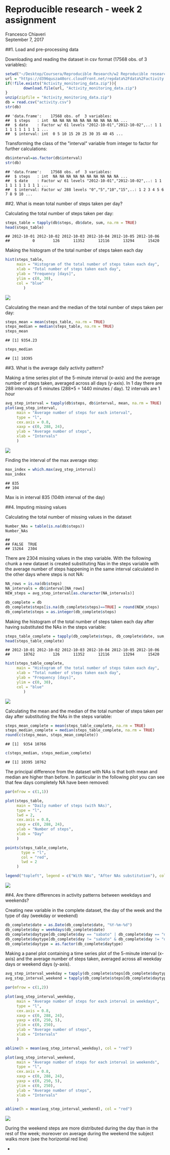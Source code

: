 # Reproducible research - week 2 assignment
Francesco Chiaveri  
September 7, 2017  


##1. Load and pre-processing data

Downloading and reading the dataset in csv format (17568 obs. of 3 variables):


```r
setwd("~/Desktop/Coursera/Reproducible Research/w2 Reproducible research_peer-graded assignment")
url = "https://d396qusza40orc.cloudfront.net/repdata%2Fdata%2Factivity.zip"
if(!file.exists("Activity_monitoring_data.zip")){
        download.file(url, "Activity_monitoring_data.zip")
}
unzip(zipfile = "Activity_monitoring_data.zip")
db = read.csv("activity.csv")
str(db)
```

```
## 'data.frame':	17568 obs. of  3 variables:
##  $ steps   : int  NA NA NA NA NA NA NA NA NA NA ...
##  $ date    : Factor w/ 61 levels "2012-10-01","2012-10-02",..: 1 1 1 1 1 1 1 1 1 1 ...
##  $ interval: int  0 5 10 15 20 25 30 35 40 45 ...
```

Transforming the class of the "interval" variable from integer to factor for further calculations:


```r
db$interval=as.factor(db$interval)
str(db)
```

```
## 'data.frame':	17568 obs. of  3 variables:
##  $ steps   : int  NA NA NA NA NA NA NA NA NA NA ...
##  $ date    : Factor w/ 61 levels "2012-10-01","2012-10-02",..: 1 1 1 1 1 1 1 1 1 1 ...
##  $ interval: Factor w/ 288 levels "0","5","10","15",..: 1 2 3 4 5 6 7 8 9 10 ...
```

##2. What is mean total number of steps taken per day?

Calculating the total number of steps taken per day:


```r
steps_table = tapply(db$steps, db$date, sum, na.rm = TRUE)
head(steps_table)
```

```
## 2012-10-01 2012-10-02 2012-10-03 2012-10-04 2012-10-05 2012-10-06 
##          0        126      11352      12116      13294      15420
```

Making the histogram of the total number of steps taken each day


```r
hist(steps_table, 
     main = "Histogram of the total number of steps taken each day",
     xlab = "Total number of steps taken each day",
     ylab = "Frequency [days]",
     ylim = c(0, 30),
     col = "blue"
        )
```

![](PA1_template_files/figure-html/unnamed-chunk-4-1.png)<!-- -->

Calculating the mean and the median of the total number of steps taken per day:


```r
steps_mean = mean(steps_table, na.rm = TRUE)
steps_median = median(steps_table, na.rm = TRUE)
steps_mean
```

```
## [1] 9354.23
```

```r
steps_median
```

```
## [1] 10395
```

##3. What is the average daily activity pattern?

Making a time series plot of the 5-minute interval (x-axis) and the average number of steps taken, averaged across all days (y-axis). In 1 day there are 288 intervals of 5 minutes (288*5 = 1440 minutes / day). 12 intervals are 1 hour


```r
avg_step_interval = tapply(db$steps, db$interval, mean, na.rm = TRUE)
plot(avg_step_interval,
     main = "Average number of steps for each interval",
     type = "l",
     cex.axis = 0.8,
     xaxp = c(0, 288, 24),
     ylab = "Average number of steps",
     xlab = "Intervals"
     )
```

![](PA1_template_files/figure-html/unnamed-chunk-6-1.png)<!-- -->

Finding the interval of the max average step:


```r
max_index = which.max(avg_step_interval)
max_index
```

```
## 835 
## 104
```

Max is in interval 835 (104th interval of the day)

##4. Imputing missing values

Calculating the total number of missing values in the dataset


```r
Number_NAs = table(is.na(db$steps))
Number_NAs
```

```
## 
## FALSE  TRUE 
## 15264  2304
```

There are 2304 missing values in the step variable. With the following chunk a new dataset is created substituting Nas in the steps variable with the average number of steps happening in the same interval calculated in the other days where steps is not NA:


```r
NA_rows = is.na(db$steps)
NA_intervals = db$interval[NA_rows]
NEW_steps = avg_step_interval[as.character(NA_intervals)]

db_complete = db
db_complete$steps[is.na(db_complete$steps)==TRUE] = round(NEW_steps)
db_complete$steps = as.integer(db_complete$steps)
```

Making the histogram of the total number of steps taken each day after having substituted the NAs in the steps variable:


```r
steps_table_complete = tapply(db_complete$steps, db_complete$date, sum, na.rm = TRUE)
head(steps_table_complete)
```

```
## 2012-10-01 2012-10-02 2012-10-03 2012-10-04 2012-10-05 2012-10-06 
##      10762        126      11352      12116      13294      15420
```

```r
hist(steps_table_complete, 
     main = "Histogram of the total number of steps taken each day",
     xlab = "Total number of steps taken each day",
     ylab = "Frequency [days]",
     ylim = c(0, 30),
     col = "blue"
        )
```

![](PA1_template_files/figure-html/unnamed-chunk-10-1.png)<!-- -->

Calculating the mean and the median of the total number of steps taken per day after substituting the NAs in the steps variable:


```r
steps_mean_complete = mean(steps_table_complete, na.rm = TRUE)
steps_median_complete = median(steps_table_complete, na.rm = TRUE)
round(c(steps_mean, steps_mean_complete))
```

```
## [1]  9354 10766
```

```r
c(steps_median, steps_median_complete)
```

```
## [1] 10395 10762
```

The principal difference from the dataset with NAs is that both mean and median are higher than before. In particular in the following plot you can see that few days completely NA have been removed:


```r
par(mfrow = c(1,1))

plot(steps_table,
     main = "Daily number of steps (with NAs)",
     type = "l",
     lwd = 2,
     cex.axis = 0.8,
     xaxp = c(0, 288, 24),
     ylab = "Number of steps",
     xlab = "Day"
     )

points(steps_table_complete,
       type = "l",
       col = "red",
       lwd = 2
     )

legend("topleft", legend = c("With NAs", "After NAs substitution"), col = c("black", "red"), lty = 1)
```

![](PA1_template_files/figure-html/unnamed-chunk-12-1.png)<!-- -->

##4. Are there differences in activity patterns between weekdays and weekends?

Creating new variable in the complete dataset, the day of the week and the type of day (weekday or weekend)


```r
db_complete$date = as.Date(db_complete$date, "%Y-%m-%d")
db_complete$day = weekdays(db_complete$date)
db_complete$daytype[db_complete$day == "sabato" | db_complete$day == "domenica"] = "weekend"
db_complete$daytype[db_complete$day != "sabato" & db_complete$day != "domenica"] = "weekday"
db_complete$daytype = as.factor(db_complete$daytype)
```

Making a panel plot containing a time series plot of the 5-minute interval (x-axis) and the average number of steps taken, averaged across all weekday days or weekend days (y-axis).


```r
avg_step_interval_weekday = tapply(db_complete$steps[db_complete$daytype == "weekday"], db$interval[db_complete$daytype == "weekday"], mean, na.rm = TRUE)
avg_step_interval_weekend = tapply(db_complete$steps[db_complete$daytype == "weekend"], db$interval[db_complete$daytype == "weekend"], mean, na.rm = TRUE)

par(mfrow = c(1,2))

plot(avg_step_interval_weekday,
     main = "Average number of steps for each interval in weekdays",
     type = "l",
     cex.axis = 0.8,
     xaxp = c(0, 288, 24),
     yaxp = c(0, 250, 5),
     ylim = c(0, 250),
     ylab = "Average number of steps",
     xlab = "Intervals"
     )

abline(h = mean(avg_step_interval_weekday), col = "red")

plot(avg_step_interval_weekend,
     main = "Average number of steps for each interval in weekends",
     type = "l",
     cex.axis = 0.8,
     xaxp = c(0, 288, 24),
     yaxp = c(0, 250, 5),
     ylim = c(0, 250),
     ylab = "Average number of steps",
     xlab = "Intervals"
     )

abline(h = mean(avg_step_interval_weekend), col = "red")
```

![](PA1_template_files/figure-html/unnamed-chunk-14-1.png)<!-- -->

During the weekend steps are more distributed during the day than in the rest of the week; moreover on average during the weekend the subject walks more (see the horizontal red line) 

-

